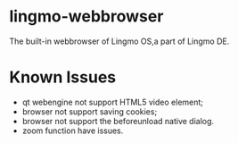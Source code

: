 # lingmo-webbrowser
The built-in webbrowser of Lingmo OS,a part of Lingmo DE.
# Known Issues
- qt webengine not support HTML5 video element;
- browser not support saving cookies;
- browser not support the beforeunload native dialog.
- zoom function have issues.